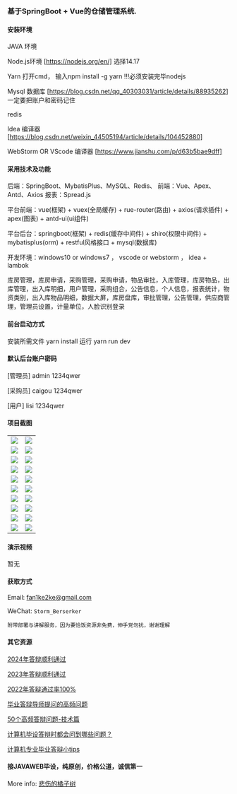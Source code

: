 ### 基于SpringBoot + Vue的仓储管理系统.

#### 安装环境

JAVA 环境 

Node.js环境 [https://nodejs.org/en/] 选择14.17

Yarn 打开cmd， 输入npm install -g yarn !!!必须安装完毕nodejs

Mysql 数据库 [https://blog.csdn.net/qq_40303031/article/details/88935262] 一定要把账户和密码记住

redis

Idea 编译器 [https://blog.csdn.net/weixin_44505194/article/details/104452880]

WebStorm OR VScode 编译器 [https://www.jianshu.com/p/d63b5bae9dff]

#### 采用技术及功能

后端：SpringBoot、MybatisPlus、MySQL、Redis、
前端：Vue、Apex、Antd、Axios
报表：Spread.js

平台前端：vue(框架) + vuex(全局缓存) + rue-router(路由) + axios(请求插件) + apex(图表)  + antd-ui(ui组件)

平台后台：springboot(框架) + redis(缓存中间件) + shiro(权限中间件) + mybatisplus(orm) + restful风格接口 + mysql(数据库)

开发环境：windows10 or windows7 ， vscode or webstorm ， idea + lambok

库房管理，库房申请，采购管理，采购申请，物品审批，入库管理，库房物品，出库管理，出入库明细，用户管理，采购组合，公告信息，个人信息，报表统计，物资类别，出入库物品明细，数据大屏，库房盘库，审批管理，公告管理，供应商管理，管理员设置，计量单位，人脸识别登录


#### 前台启动方式
安装所需文件 yarn install 
运行 yarn run dev

#### 默认后台账户密码
[管理员]
admin
1234qwer

[采购员]
caigou
1234qwer

[用户]
lisi
1234qwer
#### 项目截图

|  |  |
|---------------------|---------------------|
| ![](https://fank-bucket-oss.oss-cn-beijing.aliyuncs.com/img/1720362134765.png) | ![](https://fank-bucket-oss.oss-cn-beijing.aliyuncs.com/img/1720361808758.png) |
| ![](https://fank-bucket-oss.oss-cn-beijing.aliyuncs.com/img/1720362090923.png) | ![](https://fank-bucket-oss.oss-cn-beijing.aliyuncs.com/img/1720361786585.png) |
| ![](https://fank-bucket-oss.oss-cn-beijing.aliyuncs.com/img/1720362079784.png) | ![](https://fank-bucket-oss.oss-cn-beijing.aliyuncs.com/img/1720361742660.png) |
| ![](https://fank-bucket-oss.oss-cn-beijing.aliyuncs.com/img/1720361964051.png) | ![](https://fank-bucket-oss.oss-cn-beijing.aliyuncs.com/img/1720361728040.png) |
| ![](https://fank-bucket-oss.oss-cn-beijing.aliyuncs.com/img/1720361927539.png) | ![](https://fank-bucket-oss.oss-cn-beijing.aliyuncs.com/img/1720361716264.png) |
| ![](https://fank-bucket-oss.oss-cn-beijing.aliyuncs.com/img/1720361904967.png) | ![](https://fank-bucket-oss.oss-cn-beijing.aliyuncs.com/img/1720361703707.png) |
| ![](https://fank-bucket-oss.oss-cn-beijing.aliyuncs.com/img/1720361890943.png) | ![](https://fank-bucket-oss.oss-cn-beijing.aliyuncs.com/img/1720361688801.png) |
| ![](https://fank-bucket-oss.oss-cn-beijing.aliyuncs.com/img/1720361854151.png) | ![](https://fank-bucket-oss.oss-cn-beijing.aliyuncs.com/img/1720361674818.png) |
| ![](https://fank-bucket-oss.oss-cn-beijing.aliyuncs.com/img/1720361841423.png) | ![](https://fank-bucket-oss.oss-cn-beijing.aliyuncs.com/img/1720361663466.png) |
| ![](https://fank-bucket-oss.oss-cn-beijing.aliyuncs.com/img/1720361826094.png) | ![](https://fank-bucket-oss.oss-cn-beijing.aliyuncs.com/img/1720361617192.png) |


#### 演示视频

暂无

#### 获取方式

Email: fan1ke2ke@gmail.com

WeChat: `Storm_Berserker`

`附带部署与讲解服务，因为要恰饭资源非免费，伸手党勿扰，谢谢理解`

#### 其它资源

[2024年答辩顺利通过](https://berserker287.github.io/2024/06/06/2024%E5%B9%B4%E7%AD%94%E8%BE%A9%E9%A1%BA%E5%88%A9%E9%80%9A%E8%BF%87/)

[2023年答辩顺利通过](https://berserker287.github.io/2023/06/14/2023%E5%B9%B4%E7%AD%94%E8%BE%A9%E9%A1%BA%E5%88%A9%E9%80%9A%E8%BF%87/)

[2022年答辩通过率100%](https://berserker287.github.io/2022/05/25/%E9%A1%B9%E7%9B%AE%E4%BA%A4%E6%98%93%E8%AE%B0%E5%BD%95/)

[毕业答辩导师提问的高频问题](https://berserker287.github.io/2023/06/13/%E6%AF%95%E4%B8%9A%E7%AD%94%E8%BE%A9%E5%AF%BC%E5%B8%88%E6%8F%90%E9%97%AE%E7%9A%84%E9%AB%98%E9%A2%91%E9%97%AE%E9%A2%98/)

[50个高频答辩问题-技术篇](https://berserker287.github.io/2023/06/13/50%E4%B8%AA%E9%AB%98%E9%A2%91%E7%AD%94%E8%BE%A9%E9%97%AE%E9%A2%98-%E6%8A%80%E6%9C%AF%E7%AF%87/)

[计算机毕设答辩时都会问到哪些问题？](https://www.zhihu.com/question/31020988)

[计算机专业毕业答辩小tips](https://zhuanlan.zhihu.com/p/145911029)

#### 接JAVAWEB毕设，纯原创，价格公道，诚信第一

More info: [悲伤的橘子树](https://berserker287.github.io/)
